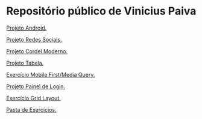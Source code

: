 # Repositório público de Vinicius Paiva
    
<a href="https://vinicius07p.github.io/html-css/desafios/Projeto%20Site%20Android/android.html" target="_blank">Projeto Android.</a>

<a href="https://vinicius07p.github.io/html-css/desafios/Projeto%20Redes%20Sociais/index.html" target="_blank">Projeto Redes Sociais.</a>

<a href="https://vinicius07p.github.io/html-css/desafios/Projeto%20Cordel/index.html" target="_blank">Projeto Cordel Moderno.</a>

<a href="https://vinicius07p.github.io/html-css/desafios/Projeto%20Tabela/tabela.html" target="_blank">Projeto Tabela.</a>

<a href="https://vinicius07p.github.io/html-css/exercicios/ex026/mq005/index.html" target="_blank">Exercício Mobile First/Media Query.</a>

<a href="https://vinicius07p.github.io/html-css/desafios/Projeto%20Login/index.html" target="_blank">Projeto Painel de Login.</a>

<a href="https://vinicius07p.github.io/html-css/desafios/desafio-grid/index.html" target="_blank">Exercício Grid Layout.</a>

<a href="https://github.com/vinicius07p/html-css/tree/main/exercicios" target="_blank">Pasta de Exercícios.</a>